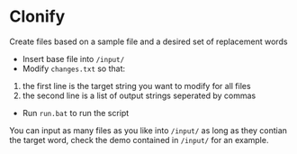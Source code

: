 # Clonify
Create files based on a sample file and a desired set of replacement words

- Insert base file into ``/input/``
- Modify ``changes.txt`` so that:
1. the first line is the target string you want to modify for all files
2. the second line is a list of output strings seperated by commas
- Run ``run.bat`` to run the script

You can input as many files as you like into ``/input/`` as long as they contian the target word, check the demo contained in ``/input/`` for an example.
